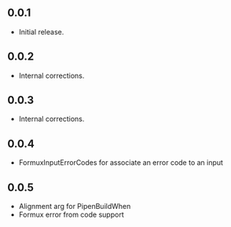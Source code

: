 ## 0.0.1

* Initial release.

## 0.0.2

* Internal corrections.

## 0.0.3

* Internal corrections.

## 0.0.4

* FormuxInputErrorCodes for associate an error code to an input

## 0.0.5

* Alignment arg for PipenBuildWhen
* Formux error from code support